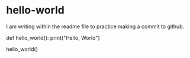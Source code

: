 # hello-world

I am writing within the readme file to practice making a commit to github.

def hello_world():
    print("Hello, World")
    
hello_world()
